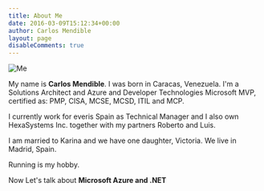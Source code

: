 ```yaml
---
title: About Me
date: 2016-03-09T15:12:34+00:00
author: Carlos Mendible
layout: page
disableComments: true
---
```


![Me](/assets/img/about_me.jpg#float-right)

My name is **Carlos Mendible**. I was born in Caracas, Venezuela. I'm a Solutions Architect and Azure and Developer Technologies Microsoft MVP, certified as: PMP, CISA, MCSE, MCSD, ITIL and MCP.

I currently work for everis Spain as Technical Manager and I also own HexaSystems Inc. together with my partners Roberto and Luis.

I am married to Karina and we have one daughter, Victoria. We live in Madrid, Spain.

Running is my hobby.

Now Let's talk about **Microsoft Azure and .NET**
